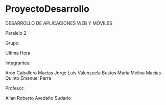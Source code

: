 # ProyectoDesarrollo

DESARROLLO DE APLICACIONES WEB Y MÓVILES

Paralelo 2

Grupo:

Ultima Hora

Integrantes:

Aron Caballero Macias
Jorge Luis Valenzuela Bustos
Maria Melina Macias Quinto
Emanuel Parra

Profesor:

Allan Roberto Avedaño Sudario
